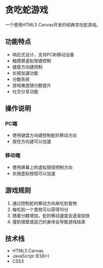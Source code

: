 # 贪吃蛇游戏

一个使用HTML5 Canvas开发的经典贪吃蛇游戏。

## 功能特点

- 响应式设计，支持PC和移动设备
- 触摸屏虚拟按键控制
- 键盘方向键控制
- 长按加速功能
- 分数系统
- 游戏难度随分数提升
- 社交分享功能

## 操作说明

### PC端
- 使用键盘方向键控制蛇的移动方向
- 按住方向键可以加速

### 移动端
- 使用屏幕上的虚拟按钮控制方向
- 长按虚拟按钮可以加速

## 游戏规则

1. 通过控制蛇的移动方向来吃到食物
2. 每吃到一个食物可以获得10分
3. 随着分数增加，蛇的移动速度会逐渐加快
4. 撞到墙壁或自己的身体会导致游戏结束

## 技术栈

- HTML5 Canvas
- JavaScript (ES6+)
- CSS3